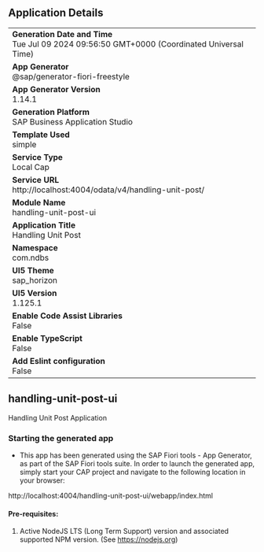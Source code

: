 ## Application Details
|               |
| ------------- |
|**Generation Date and Time**<br>Tue Jul 09 2024 09:56:50 GMT+0000 (Coordinated Universal Time)|
|**App Generator**<br>@sap/generator-fiori-freestyle|
|**App Generator Version**<br>1.14.1|
|**Generation Platform**<br>SAP Business Application Studio|
|**Template Used**<br>simple|
|**Service Type**<br>Local Cap|
|**Service URL**<br>http://localhost:4004/odata/v4/handling-unit-post/
|**Module Name**<br>handling-unit-post-ui|
|**Application Title**<br>Handling Unit Post|
|**Namespace**<br>com.ndbs|
|**UI5 Theme**<br>sap_horizon|
|**UI5 Version**<br>1.125.1|
|**Enable Code Assist Libraries**<br>False|
|**Enable TypeScript**<br>False|
|**Add Eslint configuration**<br>False|

## handling-unit-post-ui

Handling Unit Post Application

### Starting the generated app

-   This app has been generated using the SAP Fiori tools - App Generator, as part of the SAP Fiori tools suite.  In order to launch the generated app, simply start your CAP project and navigate to the following location in your browser:

http://localhost:4004/handling-unit-post-ui/webapp/index.html

#### Pre-requisites:

1. Active NodeJS LTS (Long Term Support) version and associated supported NPM version.  (See https://nodejs.org)


